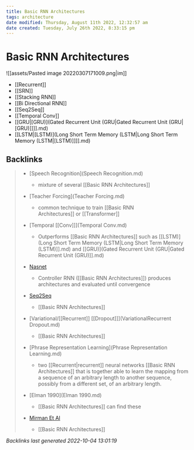 ```yaml
---
title: Basic RNN Architectures
tags: architecture
date modified: Thursday, August 11th 2022, 12:32:57 am
date created: Tuesday, July 26th 2022, 8:33:15 pm
---
```


# Basic RNN Architectures

![[assets/Pasted image 20220307171009.png|im]]

- [[Recurrent]]
- [[SRN]]
- [[Stacking RNN]]
- [[Bi Directional RNN]]
- [[Seq2Seq]]
- [[Temporal Conv]]
- [[GRU|[GRU)](Gated Recurrent Unit (GRU|Gated Recurrent Unit (GRU|[GRU)]]]].md)
- [[LSTM|[LSTM)](Long Short Term Memory (LSTM|Long Short Term Memory (LSTM|[LSTM)]]]].md)

## Backlinks

> - [Speech Recognition](Speech Recognition.md)
>   - mixture of several [[Basic RNN Architectures]]
>    
> - [Teacher Forcing](Teacher Forcing.md)
>   - common technique to train [[Basic RNN Architectures]] or [[Transformer]]
>    
> - [Temporal [[Conv]]](Temporal Conv.md)
>   - Outperforms [[Basic RNN Architectures]] such as [[LSTM)](Long Short Term Memory (LSTM|Long Short Term Memory (LSTM)]].md) and [[GRU)](Gated Recurrent Unit (GRU|Gated Recurrent Unit (GRU)]].md)
>    
> - [Nasnet](Nasnet.md)
>   - Controller RNN ([[Basic RNN Architectures]]) produces architectures and evaluated until convergence
>    
> - [Seq2Seq](Seq2Seq.md)
>   - [[Basic RNN Architectures]]
>    
> - [Variational/[[Recurrent]] [[Dropout]]](VariationalRecurrent Dropout.md)
>   - [[Basic RNN Architectures]]
>    
> - [Phrase Representation Learning](Phrase Representation Learning.md)
>   - two [[Recurrent|recurrent]] neural networks [[Basic RNN Architectures]] that is together able to learn the mapping from a sequence of an arbitrary length to another sequence, possibly from a different set, of an arbitrary length.
>    
> - [Elman 1990](Elman 1990.md)
>   - [[Basic RNN Architectures]] can find these
>    
> - [Mirman Et Al](Simulations_Of_language.md)
>   - [[Basic RNN Architectures]]

_Backlinks last generated 2022-10-04 13:01:19_
